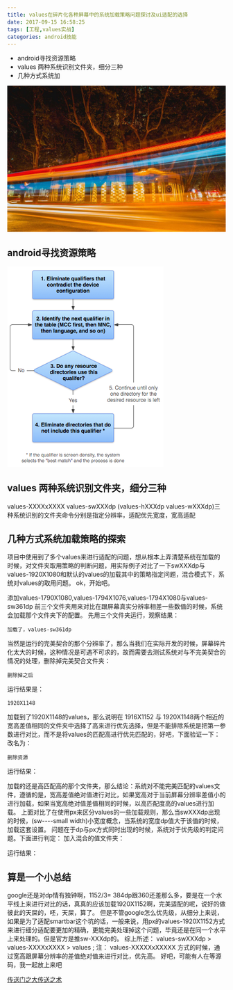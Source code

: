 ```yaml
---
title: values在碎片化各种屏幕中的系统加载策略问题探讨及ui适配的选择
date: 2017-09-15 16:58:25
tags: [工程,values实战]
categories: android技能
---
```

* android寻找资源策略
* values 两种系统识别文件夹，细分三种
* 几种方式系统加
<!-- more -->
![image](2017-09-15-md/night.jpg)

## android寻找资源策略
![image](2017-09-15-md/res-selection-flowchart.png)


## values 两种系统识别文件夹，细分三种

values-XXXXxXXXX values-swXXXdp (values-hXXXdp values-wXXXdp)三种系统识别的文件夹命令分别是指定分辨率，适配优先宽度，宽高适配

## 几种方式系统加载策略的探索

项目中使用到了多个values来进行适配的问题，想从根本上弄清楚系统在加载的时候，对文件夹取用策略的判断问题，用实际例子对比了一下swXXXdp与values-1920X1080和默认的values的加载其中的策略指定问题，混合模式下，系统对values的取用问题。
ok，开始吧。

添加values-1790X1080,values-1794X1076,values-1794X1080与values-sw361dp
前三个文件夹用来对比在跟屏幕真实分辨率相差一些数值的时候，系统会加载那个文件夹下的配置。
先用三个文件夹运行，观察结果：

	加载了，values-sw361dp


当然是运行的完美契合的那个分辨率了，那么当我们在实际开发的时候，屏幕碎片化太大的时候，这种情况是可遇不可求的，故而需要去测试系统对与不完美契合的情况的处理，删除掉完美契合文件夹：

	删除掉之后

运行结果是：

	1920X1148

加载到了1920X1148的values，那么说明在 1916X1152 与 1920X1148两个相近的宽高差值相同的文件夹中选择了高来进行优先选择，但是不能排除系统是把第一参数进行对比，而不是将values的匹配高进行优先匹配的，好吧，下面验证一下：
改名为：

	删除资源

运行结果：

 	

加载的还是高匹配高的那个文件夹，那么结论：系统对不能完美匹配的values文件，遵循的是，宽高差值绝对值进行对比，如果宽高对于当前屏幕分辨率差值小的进行加载，如果当宽高绝对值差值相同的时候，以高匹配度高的values进行加载。
上面对比了在使用px来区分values的一些加载规则，那么当swXXXdp出现的时候，(sw----small width)小宽度概念，当系统的宽度dp值大于该值的时候，加载这套设置。
问题在于dp与px方式同时出现的时候，系统对于优先级的判定问题。下面进行判定：
加入混合的值文件夹：

运行结果：


## 算是一个小总结

google还是对dp情有独钟啊，1152/3= 384dp跟360还差那么多，要是在一个水平线上来进行对比的话，真真的应该加载1920X1152啊，完美适配的呢，说好的做彼此的天屎的，呸，天屎，算了。
但是不管google怎么优先级，从细分上来说，如果是为了适配smartbar这个坑的话，一般来说，用px的values-1920X1152方式来进行细分适配要更加的精确，更能完美处理掉这个问题，毕竟还是在同一个水平上来处理的。但是官方是推sw-XXXdp的。
综上所述：
values-swXXXdp  > values-XXXXxXXXX  > values ;
注： values-XXXXXxXXXXX 方式的时候，通过宽高跟屏幕分辨率的差值绝对值来进行对比，优先高。
好吧，可能有人在等源码，我一起放上来吧

[传送门之大传送之术](https://github.com/Begin-With-Start/Adaptation.git)